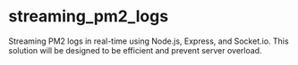 # streaming_pm2_logs
Streaming PM2 logs in real-time using Node.js, Express, and Socket.io. This solution will be designed to be efficient and prevent server overload.
